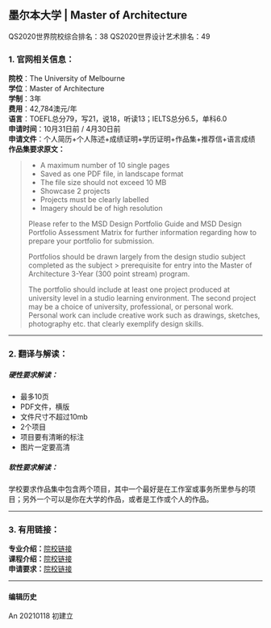 ## 墨尔本大学 | Master of Architecture

QS2020世界院校综合排名：38
QS2020世界设计艺术排名：49


### 1. 官网相关信息：

**院校**：The University of Melbourne  
**学位**：Master of Architecture  
**学制**：3年  
**费用**：42,784澳元/年  
**语言**：TOEFL总分79，写21，说18，听读13；IELTS总分6.5，单科6.0   
**申请时间**：10月31日前 / 4月30日前   
**申请文件**：个人简历+个人陈述+成绩证明+学历证明+作品集+推荐信+语言成绩    
**作品集要求原文：**   
> - A maximum number of 10 single pages
> - Saved as one PDF file, in landscape format
> - The file size should not exceed 10 MB
> - Showcase 2 projects
> - Projects must be clearly labelled
> - Imagery should be of high resolution
>
> Please refer to the MSD Design Portfolio Guide and MSD Design Portfolio Assessment Matrix for further information regarding how to prepare your portfolio for submission.
>
> Portfolios should be drawn largely from the design studio subject completed as the subject > prerequisite for entry into the Master of Architecture 3-Year (300 point stream) program.
>
> The portfolio should include at least one project produced at university level in a studio learning environment. The second project may be a choice of university, professional, or personal work. Personal work can include creative work such as drawings, sketches, photography etc. that clearly exemplify design skills.   



---


### 2. 翻译与解读：

##### 硬性要求解读：
- 最多10页
- PDF文件，横版
- 文件尺寸不超过10mb
- 2个项目
- 项目要有清晰的标注
- 图片一定要高清


##### 软性要求解读：
学校要求作品集中包含两个项目，其中一个最好是在工作室或事务所里参与的项目；另外一个可以是你在大学的作品，或者是工作或个人的作品。


---


### 3. 有用链接：

**专业介绍：**[院校链接](https://study.unimelb.edu.au/find/courses/graduate/master-of-architecture/)  
**课程介绍：**[院校链接](https://study.unimelb.edu.au/find/courses/graduate/master-of-architecture/what-will-i-study/)  
**申请要求：**[院校链接](https://study.unimelb.edu.au/find/courses/graduate/master-of-architecture/how-to-apply/)




---


#### 编辑历史

An 20210118 初建立
